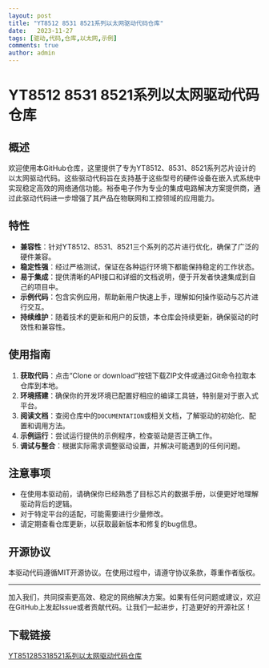 ```yaml
---
layout: post
title: "YT8512 8531 8521系列以太网驱动代码仓库"
date:   2023-11-27
tags: [驱动,代码,仓库,以太网,示例]
comments: true
author: admin
---
```

# YT8512 8531 8521系列以太网驱动代码仓库

## 概述

欢迎使用本GitHub仓库，这里提供了专为YT8512、8531、8521系列芯片设计的以太网驱动代码。这些驱动代码旨在支持基于这些型号的硬件设备在嵌入式系统中实现稳定高效的网络通信功能。裕泰电子作为专业的集成电路解决方案提供商，通过此驱动代码进一步增强了其产品在物联网和工控领域的应用能力。

## 特性

- **兼容性**：针对YT8512、8531、8521三个系列的芯片进行优化，确保了广泛的硬件兼容。
- **稳定性强**：经过严格测试，保证在各种运行环境下都能保持稳定的工作状态。
- **易于集成**：提供清晰的API接口和详细的文档说明，便于开发者快速集成到自己的项目中。
- **示例代码**：包含实例应用，帮助新用户快速上手，理解如何操作驱动与芯片进行交互。
- **持续维护**：随着技术的更新和用户的反馈，本仓库会持续更新，确保驱动的时效性和兼容性。

## 使用指南

1. **获取代码**：点击“Clone or download”按钮下载ZIP文件或通过Git命令拉取本仓库到本地。
2. **环境搭建**：确保你的开发环境已配置好相应的编译工具链，特别是对于嵌入式平台。
3. **阅读文档**：查阅仓库中的`DOCUMENTATION`或相关文档，了解驱动的初始化、配置和调用方法。
4. **示例运行**：尝试运行提供的示例程序，检查驱动是否正确工作。
5. **调试与整合**：根据实际需求调整驱动设置，并解决可能遇到的任何问题。

## 注意事项

- 在使用本驱动前，请确保你已经熟悉了目标芯片的数据手册，以便更好地理解驱动背后的逻辑。
- 对于特定平台的适配，可能需要进行少量修改。
- 请定期查看仓库更新，以获取最新版本和修复的bug信息。

## 开源协议

本驱动代码遵循MIT开源协议。在使用过程中，请遵守协议条款，尊重作者版权。

---

加入我们，共同探索更高效、稳定的网络解决方案。如果有任何问题或建议，欢迎在GitHub上发起Issue或者贡献代码。让我们一起进步，打造更好的开源社区！

## 下载链接

[YT851285318521系列以太网驱动代码仓库](https://pan.quark.cn/s/e7a611ddfd60)